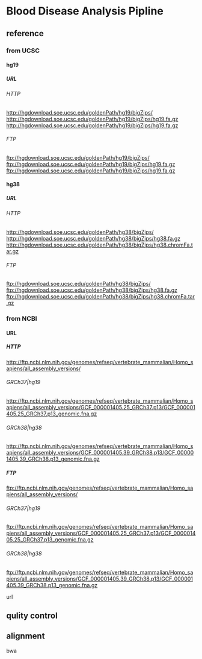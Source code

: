 # Blood Disease Analysis Pipline
## reference
### from UCSC
#### hg19
##### URL
###### HTTP
<http://hgdownload.soe.ucsc.edu/goldenPath/hg19/bigZips/>  
<http://hgdownload.soe.ucsc.edu/goldenPath/hg19/bigZips/hg19.fa.gz>  
<http://hgdownload.soe.ucsc.edu/goldenPath/hg19/bigZips/hg19.fa.gz>  
###### FTP
ftp://hgdownload.soe.ucsc.edu/goldenPath/hg19/bigZips/  
ftp://hgdownload.soe.ucsc.edu/goldenPath/hg19/bigZips/hg19.fa.gz  
ftp://hgdownload.soe.ucsc.edu/goldenPath/hg19/bigZips/hg19.fa.gz  
#### hg38
##### URL
###### HTTP
<http://hgdownload.soe.ucsc.edu/goldenPath/hg38/bigZips/>  
<http://hgdownload.soe.ucsc.edu/goldenPath/hg38/bigZips/hg38.fa.gz>  
<http://hgdownload.soe.ucsc.edu/goldenPath/hg38/bigZips/hg38.chromFa.tar.gz>  
###### FTP
ftp://hgdownload.soe.ucsc.edu/goldenPath/hg38/bigZips/  
ftp://hgdownload.soe.ucsc.edu/goldenPath/hg38/bigZips/hg38.fa.gz  
ftp://hgdownload.soe.ucsc.edu/goldenPath/hg38/bigZips/hg38.chromFa.tar.gz  

### from NCBI
#### URL
##### HTTP
<http://ftp.ncbi.nlm.nih.gov/genomes/refseq/vertebrate_mammalian/Homo_sapiens/all_assembly_versions/>  
###### GRCh37|hg19
<http://ftp.ncbi.nlm.nih.gov/genomes/refseq/vertebrate_mammalian/Homo_sapiens/all_assembly_versions/GCF_000001405.25_GRCh37.p13/GCF_000001405.25_GRCh37.p13_genomic.fna.gz>  
###### GRCh38|hg38
<http://ftp.ncbi.nlm.nih.gov/genomes/refseq/vertebrate_mammalian/Homo_sapiens/all_assembly_versions/GCF_000001405.39_GRCh38.p13/GCF_000001405.39_GRCh38.p13_genomic.fna.gz>  
##### FTP
ftp://ftp.ncbi.nlm.nih.gov/genomes/refseq/vertebrate_mammalian/Homo_sapiens/all_assembly_versions/  
###### GRCh37|hg19
ftp://ftp.ncbi.nlm.nih.gov/genomes/refseq/vertebrate_mammalian/Homo_sapiens/all_assembly_versions/GCF_000001405.25_GRCh37.p13/GCF_000001405.25_GRCh37.p13_genomic.fna.gz  
###### GRCh38|hg38
ftp://ftp.ncbi.nlm.nih.gov/genomes/refseq/vertebrate_mammalian/Homo_sapiens/all_assembly_versions/GCF_000001405.39_GRCh38.p13/GCF_000001405.39_GRCh38.p13_genomic.fna.gz  



url
## qulity control
## alignment
bwa
